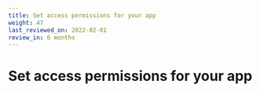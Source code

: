 ```yaml
---
title: Set access permissions for your app
weight: 47
last_reviewed_on: 2022-02-01
review_in: 6 months
---
```


# Set access permissions for your app
